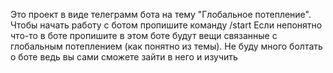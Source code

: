 Это проект в виде телеграмм бота на тему "Глобальное потепление".  
Чтобы начать работу с ботом пропишите команду /start
Если непонятно что-то в боте пропишите
в этом боте будут вещи связанные с глобальным потеплением (как понятно из темы). Не буду много болтать о боте ведь вы сами сможете зайти в него и изучить
